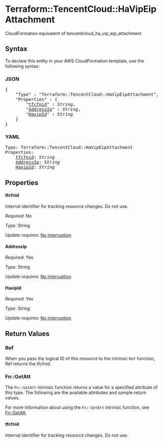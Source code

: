 # Terraform::TencentCloud::HaVipEipAttachment

CloudFormation equivalent of tencentcloud_ha_vip_eip_attachment

## Syntax

To declare this entity in your AWS CloudFormation template, use the following syntax:

### JSON

<pre>
{
    "Type" : "Terraform::TencentCloud::HaVipEipAttachment",
    "Properties" : {
        "<a href="#tfcfnid" title="tfcfnid">tfcfnid</a>" : <i>String</i>,
        "<a href="#addressip" title="AddressIp">AddressIp</a>" : <i>String</i>,
        "<a href="#havipid" title="HavipId">HavipId</a>" : <i>String</i>
    }
}
</pre>

### YAML

<pre>
Type: Terraform::TencentCloud::HaVipEipAttachment
Properties:
    <a href="#tfcfnid" title="tfcfnid">tfcfnid</a>: <i>String</i>
    <a href="#addressip" title="AddressIp">AddressIp</a>: <i>String</i>
    <a href="#havipid" title="HavipId">HavipId</a>: <i>String</i>
</pre>

## Properties

#### tfcfnid

Internal identifier for tracking resource changes. Do not use.

_Required_: No

_Type_: String

_Update requires_: [No interruption](https://docs.aws.amazon.com/AWSCloudFormation/latest/UserGuide/using-cfn-updating-stacks-update-behaviors.html#update-no-interrupt)

#### AddressIp

_Required_: Yes

_Type_: String

_Update requires_: [No interruption](https://docs.aws.amazon.com/AWSCloudFormation/latest/UserGuide/using-cfn-updating-stacks-update-behaviors.html#update-no-interrupt)

#### HavipId

_Required_: Yes

_Type_: String

_Update requires_: [No interruption](https://docs.aws.amazon.com/AWSCloudFormation/latest/UserGuide/using-cfn-updating-stacks-update-behaviors.html#update-no-interrupt)

## Return Values

### Ref

When you pass the logical ID of this resource to the intrinsic `Ref` function, Ref returns the tfcfnid.

### Fn::GetAtt

The `Fn::GetAtt` intrinsic function returns a value for a specified attribute of this type. The following are the available attributes and sample return values.

For more information about using the `Fn::GetAtt` intrinsic function, see [Fn::GetAtt](https://docs.aws.amazon.com/AWSCloudFormation/latest/UserGuide/intrinsic-function-reference-getatt.html).

#### tfcfnid

Internal identifier for tracking resource changes. Do not use.

